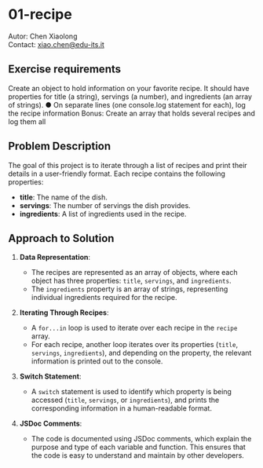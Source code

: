 # 01-recipe
Autor: Chen Xiaolong  
Contact: xiao.chen@edu-its.it
## Exercise requirements
Create an object to hold information on your favorite recipe. It should have
properties for title (a string), servings (a number), and ingredients (an
array of strings).
● On separate lines (one console.log statement for each), log the recipe
information
Bonus: Create an array that holds several recipes and log them all

## Problem Description
The goal of this project is to iterate through a list of recipes and print their details in a user-friendly format. Each recipe contains the following properties:
- **title**: The name of the dish.
- **servings**: The number of servings the dish provides.
- **ingredients**: A list of ingredients used in the recipe.

## Approach to Solution
1. **Data Representation**:
   - The recipes are represented as an array of objects, where each object has three properties: `title`, `servings`, and `ingredients`.
   - The `ingredients` property is an array of strings, representing individual ingredients required for the recipe.

2. **Iterating Through Recipes**:
   - A `for...in` loop is used to iterate over each recipe in the `recipe` array.
   - For each recipe, another loop iterates over its properties (`title`, `servings`, `ingredients`), and depending on the property, the relevant information is printed out to the console.

3. **Switch Statement**:
   - A `switch` statement is used to identify which property is being accessed (`title`, `servings`, or `ingredients`), and prints the corresponding information in a human-readable format.

4. **JSDoc Comments**:
   - The code is documented using JSDoc comments, which explain the purpose and type of each variable and function. This ensures that the code is easy to understand and maintain by other developers.


